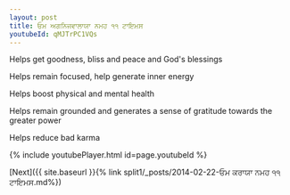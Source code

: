 ```yaml
---
layout: post
title: ਓਮ ਅਗਨਿਜਵਾਲਾਯਾ ਨਮਹ ੧੧ ਟਾਇਮਸ
youtubeId: qMJTrPC1VQs
---
```

 
 
Helps get goodness, bliss and peace and God's blessings
 
Helps remain focused, help generate inner energy 
 
Helps boost physical and mental health 
 
Helps remain grounded and generates a sense of gratitude towards the greater power 
 
Helps reduce bad karma
 
 
 
 


{% include youtubePlayer.html id=page.youtubeId %}
 
[Next]({{ site.baseurl }}{% link  split1/_posts/2014-02-22-ਓਮ ਕਰਾਯਾ ਨਮਹ ੧੧ ਟਾਇਮਸ.md%})
 
